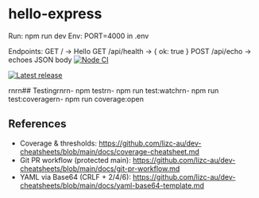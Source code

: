 # hello-express

Run: npm run dev
Env: PORT=4000 in .env

Endpoints:
GET / -> Hello
GET /api/health -> { ok: true }
POST /api/echo -> echoes JSON body
[![Node CI](https://github.com/lizc-au/hello-express/actions/workflows/ci.yml/badge.svg)](https://github.com/lizc-au/hello-express/actions/workflows/ci.yml)

[![Latest release](https://img.shields.io/github/v/release/lizc-au/hello-express?include_prereleases&sort=semver&t=1756832235)](https://github.com/lizc-au/hello-express/releases)

rnrn## Testingrnrn- npm testrn- npm run test:watchrn- npm run test:coveragern- npm run coverage:open

## References

- Coverage & thresholds: https://github.com/lizc-au/dev-cheatsheets/blob/main/docs/coverage-cheatsheet.md
- Git PR workflow (protected main): https://github.com/lizc-au/dev-cheatsheets/blob/main/docs/git-pr-workflow.md
- YAML via Base64 (CRLF + 2/4/6): https://github.com/lizc-au/dev-cheatsheets/blob/main/docs/yaml-base64-template.md
 <!-- ruleset-v2 -->
